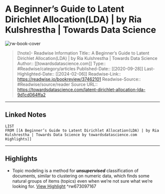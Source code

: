 # A Beginner’s Guide to Latent Dirichlet Allocation(LDA) | by Ria Kulshrestha | Towards Data Science

![rw-book-cover](https://readwise-assets.s3.amazonaws.com/media/uploaded_book_covers/profile_174804/0e938PqKTv9jeumr5)
<br>
>[!note]- Readwise Information
>Title:: A Beginner’s Guide to Latent Dirichlet Allocation(LDA) | by Ria Kulshrestha | Towards Data Science
>Author:: [[towardsdatascience.com]]
>Type:: #Readwise/category/articles
>Published-Date:: [[2020-09-28]]
>Last-Highlighted-Date:: [[2024-02-06]]
>Readwise-Link:: https://readwise.io/bookreview/37462101
>Readwise-Source:: #Readwise/source/reader
>Source URL:: https://towardsdatascience.com/latent-dirichlet-allocation-lda-9d1cd064ffa2
--- 

## Linked Notes
```dataview
LIST
FROM [[A Beginner’s Guide to Latent Dirichlet Allocation(LDA) | by Ria Kulshrestha | Towards Data Science by towardsdatascience.com Highlights]]
```

---

## Highlights
- Topic modeling is a method for ***unsupervised*** classification of documents, similar to clustering on numeric data, which finds some natural groups of items (topics) even when we’re not sure what we’re looking for. [View Highlight](https://readwise.io/open/673097167) ^rw673097167
